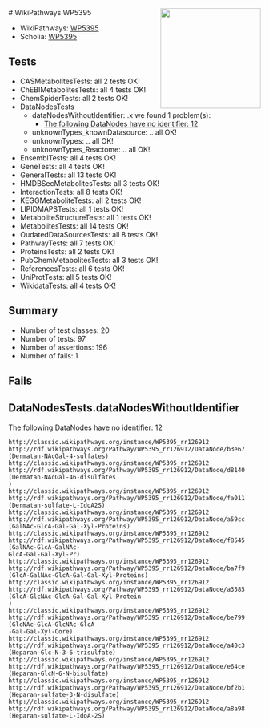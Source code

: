 <img style="float: right; width: 200px" src="https://upload.wikimedia.org/wikipedia/commons/thumb/8/83/Wplogo_with_text_500.png/640px-Wplogo_with_text_500.png" />
# WikiPathways WP5395

* WikiPathways: [WP5395](https://wikipathways.org/pathways/WP5395)
* Scholia: [WP5395](https://scholia.toolforge.org/wikipathways/WP5395)
## Tests
* CASMetabolitesTests: all 2 tests OK!
* ChEBIMetabolitesTests: all 4 tests OK!
* ChemSpiderTests: all 2 tests OK!
* DataNodesTests
    * dataNodesWithoutIdentifier: .x we found 1 problem(s):
        * [The following DataNodes have no identifier: 12](#8792c492)
    * unknownTypes_knownDatasource: .. all OK!
    * unknownTypes: .. all OK!
    * unknownTypes_Reactome: .. all OK!
* EnsemblTests: all 4 tests OK!
* GeneTests: all 4 tests OK!
* GeneralTests: all 13 tests OK!
* HMDBSecMetabolitesTests: all 3 tests OK!
* InteractionTests: all 8 tests OK!
* KEGGMetaboliteTests: all 2 tests OK!
* LIPIDMAPSTests: all 1 tests OK!
* MetaboliteStructureTests: all 1 tests OK!
* MetabolitesTests: all 14 tests OK!
* OudatedDataSourcesTests: all 8 tests OK!
* PathwayTests: all 7 tests OK!
* ProteinsTests: all 2 tests OK!
* PubChemMetabolitesTests: all 3 tests OK!
* ReferencesTests: all 6 tests OK!
* UniProtTests: all 5 tests OK!
* WikidataTests: all 4 tests OK!


## Summary

* Number of test classes: 20
* Number of tests: 97
* Number of assertions: 196
* Number of fails: 1

## Fails

<a name="8792c492" />

## DataNodesTests.dataNodesWithoutIdentifier

The following DataNodes have no identifier: 12
```
http://classic.wikipathways.org/instance/WP5395_rr126912 http://rdf.wikipathways.org/Pathway/WP5395_rr126912/DataNode/b3e67 (Dermatan-NAcGal-4-sulfates)
http://classic.wikipathways.org/instance/WP5395_rr126912 http://rdf.wikipathways.org/Pathway/WP5395_rr126912/DataNode/d8140 (Dermatan-NAcGal-46-disulfates
)
http://classic.wikipathways.org/instance/WP5395_rr126912 http://rdf.wikipathways.org/Pathway/WP5395_rr126912/DataNode/fa011 (Dermatan-sulfate-L-IdoA2S)
http://classic.wikipathways.org/instance/WP5395_rr126912 http://rdf.wikipathways.org/Pathway/WP5395_rr126912/DataNode/a59cc (GalNAc-GlcA-Gal-Gal-Xyl-Proteins)
http://classic.wikipathways.org/instance/WP5395_rr126912 http://rdf.wikipathways.org/Pathway/WP5395_rr126912/DataNode/f8545 (GalNAc-GlcA-GalNAc-
GlcA-Gal-Gal-Xyl-Pr)
http://classic.wikipathways.org/instance/WP5395_rr126912 http://rdf.wikipathways.org/Pathway/WP5395_rr126912/DataNode/ba7f9 (GlcA-GalNAc-GlcA-Gal-Gal-Xyl-Proteins)
http://classic.wikipathways.org/instance/WP5395_rr126912 http://rdf.wikipathways.org/Pathway/WP5395_rr126912/DataNode/a3585 (GlcA-GlcNAc-GlcA-Gal-Gal-Xyl-Protein
)
http://classic.wikipathways.org/instance/WP5395_rr126912 http://rdf.wikipathways.org/Pathway/WP5395_rr126912/DataNode/be799 (GlcNAc-GlcA-GlcNAc-GlcA
-Gal-Gal-Xyl-Core)
http://classic.wikipathways.org/instance/WP5395_rr126912 http://rdf.wikipathways.org/Pathway/WP5395_rr126912/DataNode/a40c3 (Heparan-Glc-N-3-6-trisulfate)
http://classic.wikipathways.org/instance/WP5395_rr126912 http://rdf.wikipathways.org/Pathway/WP5395_rr126912/DataNode/e64ce (Heparan-GlcN-6-N-bisulfate)
http://classic.wikipathways.org/instance/WP5395_rr126912 http://rdf.wikipathways.org/Pathway/WP5395_rr126912/DataNode/bf2b1 (Heparan-sulfate-3-N-disulfate)
http://classic.wikipathways.org/instance/WP5395_rr126912 http://rdf.wikipathways.org/Pathway/WP5395_rr126912/DataNode/a8a98 (Heparan-sulfate-L-IdoA-2S)
```

